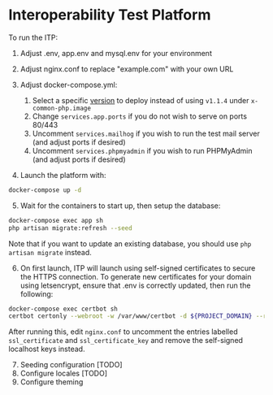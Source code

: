 # Interoperability Test Platform

To run the ITP:

1. Adjust .env, app.env and mysql.env for your environment
2. Adjust nginx.conf to replace "example.com" with your own URL
3. Adjust docker-compose.yml:

   1. Select a specific
      [version](https://hub.docker.com/repository/docker/gsmainclusivetechlab/interop-test-platform/tags?page=1&ordering=last_updated&name=v)
      to deploy instead of using `v1.1.4` under `x-common-php.image`
   2. Change `services.app.ports` if you do not wish to serve on ports 80/443
   3. Uncomment `services.mailhog` if you wish to run the test mail server (and adjust ports if desired)
   4. Uncomment `services.phpmyadmin` if you wish to run PHPMyAdmin (and adjust ports if desired)

4. Launch the platform with:

```bash
docker-compose up -d
```

5. Wait for the containers to start up, then setup the database:

```bash
docker-compose exec app sh
php artisan migrate:refresh --seed
```

Note that if you want to update an existing database, you should use `php artisan migrate` instead.

6. On first launch, ITP will launch using self-signed certificates to secure
   the HTTPS connection. To generate new certificates for your domain using
   letsencrypt, ensure that .env is correctly updated, then run the following:

```bash
docker-compose exec certbot sh
certbot certonly --webroot -w /var/www/certbot -d ${PROJECT_DOMAIN} --register-unsafely-without-email --agree-tos
```

After running this, edit `nginx.conf` to uncomment the entries labelled `ssl_certificate` and `ssl_certificate_key` and remove the self-signed localhost keys instead.

7. Seeding configuration [TODO]
8. Configure locales [TODO]
9. Configure theming
